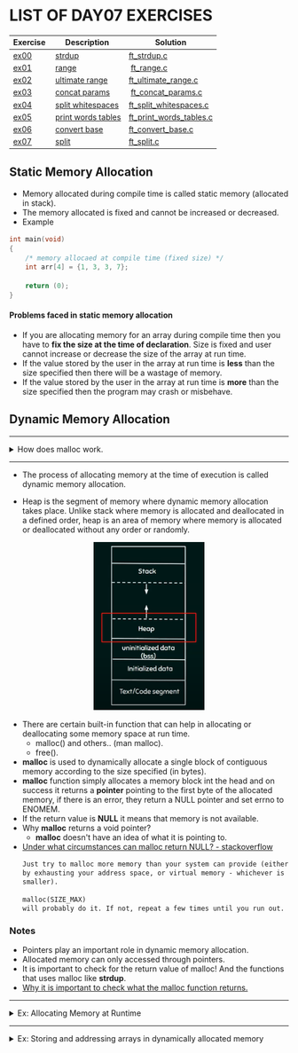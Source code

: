# LIST OF DAY07 EXERCISES

|Exercise  |Description |Solution                     
|----------|------------|---------
|[ex00](https://github.com/achrafelkhnissi/1337/tree/master/Piscine-2021/DAYS/DAY07/ex00/) | [strdup](https://github.com/achrafelkhnissi/1337/tree/master/Piscine-2021/DAYS/DAY07/ex00/README.md) | [ft_strdup.c](https://github.com/achrafelkhnissi/1337/tree/master/Piscine-2021/DAYS/DAY07/ex00/ft_strdup.c)
|[ex01](https://github.com/achrafelkhnissi/1337/tree/master/Piscine-2021/DAYS/DAY07/ex01) | [range](https://github.com/achrafelkhnissi/1337/tree/master/Piscine-2021/DAYS/DAY07/ex01/README.md) | [ft_range.c](https://github.com/achrafelkhnissi/1337/tree/master/Piscine-2021/DAYS/DAY07/ex01/ft_range.c)
|[ex02](https://github.com/achrafelkhnissi/1337/tree/master/Piscine-2021/DAYS/DAY07/ex02) | [ultimate range](https://github.com/achrafelkhnissi/1337/tree/master/Piscine-2021/DAYS/DAY07/ex02/README.md) | [ft_ultimate_range.c](https://github.com/achrafelkhnissi/1337/tree/master/Piscine-2021/DAYS/DAY07/ex02/ft_ultimate_range.c)
|[ex03](https://github.com/achrafelkhnissi/1337/tree/master/Piscine-2021/DAYS/DAY07/ex03) | [concat params](https://github.com/achrafelkhnissi/1337/tree/master/Piscine-2021/DAYS/DAY07/ex03/README.md) | [ft_concat_params.c](https://github.com/achrafelkhnissi/1337/tree/master/Piscine-2021/DAYS/DAY07/ex03/ft_concat_params.c)
|[ex04](https://github.com/achrafelkhnissi/1337/tree/master/Piscine-2021/DAYS/DAY07/ex04) | [split whitespaces](https://github.com/achrafelkhnissi/1337/tree/master/Piscine-2021/DAYS/DAY07/ex04/README.md) | [ft_split_whitespaces.c](https://github.com/achrafelkhnissi/1337/tree/master/Piscine-2021/DAYS/DAY07/ex04/ft_split_whitespaces.c)
|[ex05](https://github.com/achrafelkhnissi/1337/tree/master/Piscine-2021/DAYS/DAY07/ex05) | [print words tables](https://github.com/achrafelkhnissi/1337/tree/master/Piscine-2021/DAYS/DAY07/ex05/README.md) | [ft_print_words_tables.c](https://github.com/achrafelkhnissi/1337/tree/master/Piscine-2021/DAYS/DAY07/ex05/ft_print_words_tables.c)
|[ex06](https://github.com/achrafelkhnissi/1337/tree/master/Piscine-2021/DAYS/DAY07/ex06) | [convert base](https://github.com/achrafelkhnissi/1337/tree/master/Piscine-2021/DAYS/DAY07/ex06/README.md) | [ft_convert_base.c](https://github.com/achrafelkhnissi/1337/tree/master/Piscine-2021/DAYS/DAY07/ex06/ft_convert_base.c)
|[ex07](https://github.com/achrafelkhnissi/1337/tree/master/Piscine-2021/DAYS/DAY07/ex07) | [split](https://github.com/achrafelkhnissi/1337/tree/master/Piscine-2021/DAYS/DAY07/ex07/README.md) | [ft_split.c](https://github.com/achrafelkhnissi/1337/tree/master/Piscine-2021/DAYS/DAY07/ex07/ft_split.c)

## Static Memory Allocation
- Memory allocated during compile time is called static memory (allocated in stack).
- The memory allocated is fixed and cannot be increased or decreased.
- Example
```c
int	main(void)
{
	/* memory allocaed at compile time (fixed size) */
	int	arr[4] = {1, 3, 3, 7};

	return (0);
}
```
#### Problems faced in static memory allocation
- If you are allocating memory for an array during compile time then you have to __fix the size at the time of declaration__. Size is fixed and user cannot increase or decrease the size of the array at run time.
- If the value stored by the user in the array at run time is __less__ than the size specified then there will be a wastage of memory.
- If the value stored by the user in the array at run time is __more__ than the size specified then the program may crash or misbehave.

## Dynamic Memory Allocation

----

<details>
<summary>How does malloc work.</summary>

---
> [How does malloc work.](https://www.youtube.com/watch?v=SuBch2MZpZM)
---

- Ex: 

```C
char	*ptr;

ptr = (char *) malloc (4 * sizeof(char));
ptr[0] = '1';
ptr[1] = '3';
ptr[2] = '3';
ptr[3] = '7';
```
1. This statement `int	*ptr` is a static memory allocation
```
		  +-------------+
		  |    Stack    |
		  +-------------+
	S0x00     |	        |
	S0x01     | ptr = H0x44 |
	S0x02     |	        |
		  +-------------+
- S0x01 is the address of ptr variable.
```
2. Next comes our dynamic memory allocation statement `ptr = (char *) malloc (4 * sizeof(char)));`
```
# malloc takes one argument which is the size of the memory to be allocated (in bytes).
		  +-------------+
		  |    Heap     |
	          +-------------+
	H0x1336   |	        |
	H0x1337   | #GarbageV#  |
	H0x1338   | #GarbageV#  |
	H0x1338   | #GrabageV#  |
	H0x1338   | #GarbageV#  |
	H0x1338   |	        |
		  +-------------+
```
3. Malloc returns the base address of the allocated memory which gets stored in __ptr__
```
		  +---------------+
		  |    Stack      |
		  +---------------+
	S0x00     |	          |
	S0x01     | ptr = H0x1337 |
	S0x02     |	          |
		  +---------------+
- Now using ptr we can access the memory allocated in heap with malloc.
```
4. Now we can assign it. ptr[0] = '1';
```
		  +-------------+
		  |    Heap     |
	          +-------------+
	H0x1336   |	        |
	H0x1337   |     '1'     |
	H0x1338   |     '3'     |
	H0x1338   |     '3'     |
	H0x1338   |     '7'     |
	H0x1338   |	        |
		  +-------------+
```
- If the heap is full and malloc cannot allocate memory, malloc returns NULL. That's why we should always check for the return value of the malloc function.

</details>

---

- The process of allocating memory at the time of execution is called dynamic memory allocation. 

- Heap is the segment of memory where dynamic memory allocation takes place. Unlike stack where memory is allocated and deallocated in a defined order, heap is an area of memory where memory is allocated or deallocated without any order or randomly.

</p>
<p align="center">  
<img src ="https://github.com/achrafelkhnissi/1337/blob/master/Piscine-2021/imgs/heap.png" width="200">
</p>

- There are certain built-in function that can help in allocating or deallocating some memory space at run time.
	- malloc() and others.. (man malloc).
	- free().
- __malloc__ is used to dynamically allocate a single block of contiguous memory according to the size specified (in bytes).
- __malloc__ function simply allocates a memory block int the head and on success it returns a __pointer__ pointing to the first byte of the allocated memory, if there is an error, they return a NULL pointer and set errno to ENOMEM.
- If the return value is __NULL__ it means that memory is not available.
- Why __malloc__ returns a void pointer?
	- __malloc__ doesn't have an idea of what it is pointing to.
- [Under what circumstances can malloc return NULL? - stackoverflow](https://stackoverflow.com/questions/9101597/under-what-circumstances-can-malloc-return-null)
	```
	Just try to malloc more memory than your system can provide (either by exhausting your address space, or virtual memory - whichever is smaller).

	malloc(SIZE_MAX)
	will probably do it. If not, repeat a few times until you run out.
	```

### Notes
- Pointers play an important role in dynamic memory allocation.
- Allocated memory can only accessed through pointers.
- It is important to check for the return value of malloc! And the functions that uses malloc like __strdup__.
- [Why it is important to check  what the malloc function returns.](https://medium.com/pvs-studio/why-it-is-important-to-check-what-the-malloc-function-returned-ba39f3d13a83)

-----

<details>
<summary>Ex: Allocating Memory at Runtime</summary>

## Allocating memory at runtime

- Dynamic memory allocation is when you allocate memory for your own variables at runtime, This will happen in the heap memory location.
- Stack: is a memory location for so-called automatic duration variables that come and go as functions or blocks  are entered and exited.
- Automatically allocated variables only persist during their own block or function.
- Dynamically allocated memory on the other hand, is explicitly managed, so allocated and freed, by the user from the so-called heap.
- The function to ask from memory is called

`malloc`  as in memory allocation and is part of the standard library: `stdlib.h`.

> [Codecast sanbox (memory visualization)](https://codecast.france-ioi.org/v6/)

```c
#include <stdio.h>
#include <stdlib.h>

int main(void)
{
    //! showMemory(start=272) (Codecast sandbox)
    int *intptr;
    double *doubleptr;
    intptr = (int *) malloc(sizeof(int));
    *intptr = 4;
    doubleptr = (double *) malloc(sizeof(double));
    *doubleptr = 40.5;

    printf("*intptr = %d\n", *intptr);
    printf("*doubleptr = %.2lf\n", *doubleptr);

    return 0;
}
```
### Notes:
1. include <stdio.h> if we wanna use printf or scanf
2. include <stdlib.h> if we wanna use malloc
3. We need a pointer var to store the address of where our malloc return/resurved for us.
4. (int \*) <- casting to the correct data type. You can convert the values from one type to another using casting (\*) because we are storing the return reserved address from malloc stored for us.

## Freeing dynamically allocated memory

```c
#include <stdio.h>
#include <stdlib.h>

int main(void) {
    //! showMemory(start=438, cursors=[a,b,c])
    int *a, *b, *c;
    a = (int *) malloc(sizeof(int));
    *a = 1;
    printf("I stored %d at memory location %p.\n", *a, a);
    b = (int *) malloc(sizeof(int));
    *b = 2;
    free(a);
    c = (int *) malloc(sizeof(int));
    *c = 3;
    printf("Can I still access a?\n");
    printf("I stored %d at memory location %p.\n", *a, a);
    return 0;
}
```

### Notes:
1. The malloc() function return a void pointer which we need to then cast to the correct data type using (type \*)
2. We use free() function to deallocate memory.

</details>

-----

<details>
<summary>Ex: Storing and addressing arrays in dynamically allocated memory</summary>

## Allocate memory for arrays using malloc

```c
#include <stdlib.h>
#include <stdio.h>

int main(void)
{
    int *array;
    array = (int *) malloc(5 * sizeof(int));

    int i;
    for(i = 0; i < 5; i++)
        array[i] = i * i;
    for(i = 0; i < 5; i++)
        printf("array[%d] = %d\n", i, array[i]);

    free(array);

    return 0;
}
```
### Notes:
- The idea to take the size of the data type you wish to store and then multiply it by the number of elements for which you need space.

## Learn from another example of array memory allocation

```c
#include <stdlib.h>
#include <stdio.h>

int *allocate_int_array(int n);
double find_average(int *arr, int n);
int main(void)
{
    int num, i;
    int *ptr_arr;
    double average;

    printf("How man grades would you like to enter? ");
    scanf("%d", &num);
    ptr_arr = allocate_int_array(num);
    printf("Please enter %d grades: ", num);
    for(i = 0; i < num; i++)
    {
        scanf("%d", ptr_arr + i); // same as: &ptr_arr[i]
    }
    average = find_average(ptr_arr, num);
    for(i = 0; i < num; i++)
    {
        printf("ptr_arr[%d] = %d\n", i, ptr_arr[i]);
    }
    printf("And its average is = %.2lf.\n", average);

    free(ptr_arr);
    return 0;
}

double find_average(int *arr, int n)
{
    int i;
    double result = 0.0;
    for(i = 0; i < n; i++)
    {
        result += arr[i];
    }
    result = result / n;
    return result;
}

int *allocate_int_array(int n)
{
    // returns a pointer to the first element.
    int *ptr;
    ptr = (int *) malloc(n * sizeof(int));
    return ptr;
}
```

### Notes:
1. example of the use of malloc, memory allocation, for an array for which we don't know the size in advance.
2. We declare a function of the pointer type when we want to return a pointer (address)

